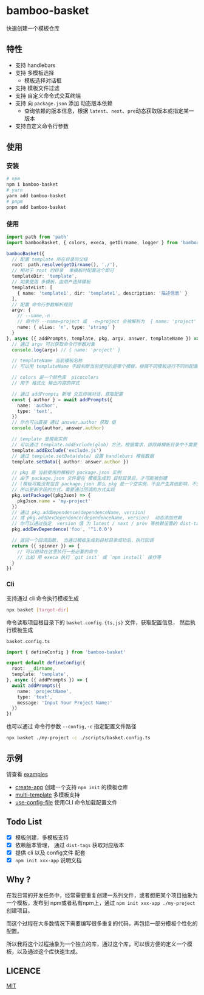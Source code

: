 # bamboo-basket

快速创建一个模板仓库

## 特性

- 支持 handlebars
- 支持 多模板选择
  - 模板选择对话框
- 支持 模板文件过滤
- 支持 自定义命令式交互终端
- 支持 向 `package.json` 添加 动态版本依赖
  - 查询依赖的版本信息，根据 `latest`、`next`、`pre`动态获取版本或指定某一版本
- 支持自定义命令行参数


## 使用

### 安装

``` sh
# npm
npm i bamboo-basket
# yarn
yarn add bamboo-basket
# pnpm
pnpm add bamboo-basket
```

### 使用

```ts
import path from 'path'
import bambooBasket, { colors, execa, getDirname, logger } from 'bamboo-basket'

bambooBasket({
  // 配置 template 所在目录的父级
  root: path.resolve(getDirname(), './'),
  // 相对于 root 的目录  单模板时配置这个即可
  templateDir: 'template',
  // 如果使用 多模板，由用户选择模板
  templateList: [
    { name: 'template1', dir: 'template1', description: '描述信息' }
  ],
  // 配置 命令行参数解析规则
  argv: {
    // --name,-n
    // 命令行 --name=project 或  -n=project 会被解析为  { name: 'project' }
    name: { alias: 'n', type: 'string' }
  }
}, async ({ addPrompts, template, pkg, argv, answer, templateName }) => {
  // 通过 argv 可以获取命令行参数对象
  console.log(argv) // { name: 'project' }

  // templateName 当前模板名称
  // 可以用 templateName 字段判断当前使用的是哪个模板，根据不同模板进行不同的配置

  // colors 是一个颜色库  picocolors
  // 用于 格式化 输出内容的样式

  // 通过 addPrompts 新增 交互终端对话，获取配置
  const { author } = await addPrompts({
    name: 'author',
    type: 'text',
  })
  // 你也可以直接 通过 answer.author 获取 值
  console.log(author, answer.author)

  // template 是模板实例
  // 可以通过 template.addExclude(glob) 方法，根据需求，排除掉模板目录中不需要的文件
  template.addExclude('exclude.js')
  // 通过 template.setData(data) 设置 handlebars 模板数据
  template.setData({ author: answer.author })

  // pkg 是 当前使用的模板的 package.json 实例
  // 由于 package.json 文件是在 模板生成到 目标目录后，才可能被创建
  // (模板可能没有包含 package.json 那么 pkg 是一个空实例，不会产生其他影响，不生成文件)
  // 所以更新字段的方式，需要通过回调的方式实现
  pkg.setPackage((pkgJson) => {
    pkgJson.name = 'my-project'
  })
  // 通过 pkg.addDependence(dependenceName, version) 
  // 或 pkg.addDevDependence(dependenceName, version)  动态添加依赖
  // 你可以通过指定  version 值 为 latest / next / prev 等依赖设置的 dist-tags，来获取最新的版本号
  pkg.addDevDependence('foo', '^1.0.0')

  // 返回一个回调函数， 当通过模板生成到目标目录成功后，执行回调
  return ({ spinner }) => {
    // 可以继续在这里执行一些必要的命令
    // 比如 用 execa 执行 `git init` 或 `npm install` 操作等
  }
})
```

### Cli

支持通过 cli 命令执行模板生成
```sh
npx basket [target-dir]
```
命令读取项目根目录下的 `basket.config.{ts,js}` 文件，获取配置信息，
然后执行模板生成

`basket.config.ts`
```ts
import { defineConfig } from 'bamboo-basket'

export default defineConfig({
  root: __dirname,
  template: 'template',
}, async ({ addPrompts }) => {
  await addPrompts({
    name: 'projectName',
    type: 'text',
    message: 'Input Your Project Name:'
  })
})
```

也可以通过 命令行参数 `--config,-c` 指定配置文件路径
```sh
npx basket ./my-project -c ./scripts/basket.config.ts
```

## 示例

请查看 [examples](/examples/)

- [create-app](/examples/create-app/) 创建一个支持 `npm init` 的模板仓库
- [multi-template](/examples/multi-template/) 多模板支持
- [use-config-file](/examples/use-config-file/) 使用CLI 命令加载配置文件
## Todo List

- [X] 模板创建，多模板支持
- [X] 依赖版本管理， 通过 `dist-tags` 获取对应版本
- [X] 提供 cli 以及 config文件 配套
- [X] `npm init xxx-app` 说明文档

## Why ?

在我日常的开发任务中，经常需要重复创建一系列文件，或者想把某个项目抽象为一个模板，发布到 npm或者私有npm上，通过
`npm init xxx-app ./my-project` 创建项目。

而这个过程在大多数情况下需要编写很多重复的代码，再包括一部分模板个性化的配置。

所以我将这个过程抽象为一个独立的库，通过这个库，可以很方便的定义一个模板，以及通过这个库快速生成。

## LICENCE

[MIT](/LICENCE)
